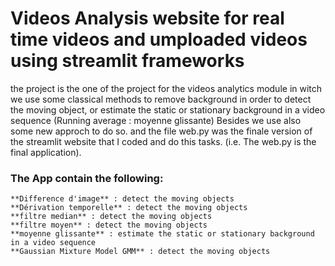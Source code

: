 # Videos Analysis website for real time videos and umploaded videos using streamlit frameworks 
the project is the one of the project for the videos analytics module in witch we use some classical methods to remove background in order to detect the moving object, or estimate the static or stationary background in a video sequence (Running average : moyenne glissante) Besides we use also some new approch to do so. and the file web.py was the finale version of the streamlit website that I coded and do this tasks. (i.e. The web.py is the final application).

### The App contain the following: ### 
    **Difference d'image** : detect the moving objects
    **Dérivation temporelle** : detect the moving objects
    **filtre median** : detect the moving objects
    **filtre moyen** : detect the moving objects
    **moyenne glissante** : estimate the static or stationary background in a video sequence
    **Gaussian Mixture Model GMM** : detect the moving objects
